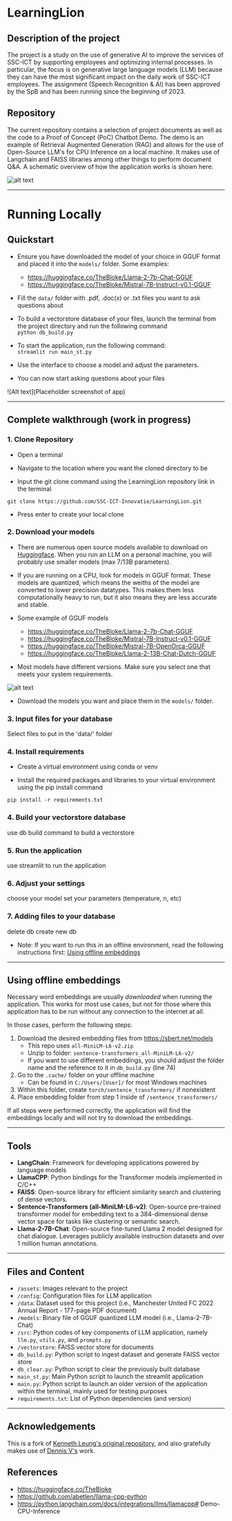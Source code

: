 # LearningLion

## Description of the project
The project is a study on the use of generative AI to improve the services of SSC-ICT by supporting employees and optimizing internal processes. In particular, the focus is on generative large language models (LLM) because they can have the most significant impact on the daily work of SSC-ICT employees. The assignment (Speech Recognition & AI) has been approved by the SpB and has been running since the beginning of 2023. 

## Repository
The current repository contains a selection of project documents as well as the code to a Proof of Concept (PoC) Chatbot Demo. The demo is an example of Retrieval Augmented Generation (RAG) and allows for the use of Open-Source LLM's for CPU Inference on a local machine. It makes use of Langchain and FAISS libraries among other things to perform document Q&A. A schematic overview of how the application works is shown here: 

![alt text](https://github.com/SSC-ICT-Innovatie/LearningLion/blob/main/project_docs/images/AI%20Demo%20arch.png)
___
# Running Locally
## Quickstart

- Ensure you have downloaded the model of your choice in GGUF format and placed it into the `models/` folder. Some examples:
    - https://huggingface.co/TheBloke/Llama-2-7b-Chat-GGUF
    - https://huggingface.co/TheBloke/Mistral-7B-Instruct-v0.1-GGUF

- Fill the `data/` folder with .pdf, .doc(x) or .txt files you want to ask questions about

- To build a vectorstore database of your files, launch the terminal from the project directory and run the following command <br>
`python db_build.py`

- To start the application, run the following command: <br>
`streamlit run main_st.py`

- Use the interface to choose a model and adjust the parameters.

- You can now start asking questions about your files

![Alt text](Placeholder screenshot of app)
___
## Complete walkthrough (work in progress)
### 1. Clone Repository
- Open a terminal

- Navigate to the location where you want the cloned directory to be

- Input the git clone command using the LearningLion repository link in the terminal
```
git clone https://github.com/SSC-ICT-Innovatie/LearningLion.git
```

- Press enter to create your local clone

### 2. Download your models
- There are numerous open source models available to download on [Huggingface](https://huggingface.co/spaces/HuggingFaceH4/open_llm_leaderboard). When you run an LLM on a personal machine, you will probably use smaller models (max 7/13B parameters).

- If you are running on a CPU, look for models in GGUF format. These models are quantized, which means the weiths of the model are converted to lower precision datatypes. This makes them less computationally heavy to run, but it also means they are less accurate and stable.

- Some example of GGUF models
    - https://huggingface.co/TheBloke/Llama-2-7b-Chat-GGUF
    - https://huggingface.co/TheBloke/Mistral-7B-Instruct-v0.1-GGUF
    - https://huggingface.co/TheBloke/Mistral-7B-OpenOrca-GGUF
    - https://huggingface.co/TheBloke/Llama-2-13B-Chat-Dutch-GGUF

- Most models have different versions. Make sure you select one that meets your system requirements.

![alt text](https://github.com/SSC-ICT-Innovatie/LearningLion/blob/main/project_docs/images/model%20quantization%20screenshot.png)

- Download the models you want and place them in the `models/` folder.

### 3. Input files for your database
Select files to put in the 'data/' folder

### 4. Install requirements
- Create a virtual environment using conda or venv

- Install the required packages and libraries to your virtual environment using the pip install command

```
pip install -r requirements.txt
```

### 4. Build your vectorstore database
use db build command to build a vectorstore

### 5. Run the application
use streamlit to run the application

### 6. Adjust your settings
choose your model
set your parameters (temperature, n, etc)

### 7. Adding files to your database
delete db
create new db


- Note: If you want to run this in an offline environment, read the following instructions first: [Using offline embeddings](#using-offline-embeddings)

___
## Using offline embeddings
Necessary word embeddings are usually *downloaded* when running the application. This works for most use cases, but not for those where this application has to be run without any connection to the internet at all.

In those cases, perform the following steps:
1.  Download the desired embedding files from https://sbert.net/models
    - This repo uses `all-MiniLM-L6-v2.zip`
    - Unzip to folder: `sentence-transformers_all-MiniLM-L6-v2/`
    - If you want to use different embeddings, you should adjust the folder name and the reference to it in `db_build.py` (line 74)
2. Go to the `.cache/` folder on your offline machine
    - Can be found in `C:/Users/[User]/` for most Windows machines
3. Within this folder, create `torch/sentence_transformers/` if nonexistent
4. Place embedding folder from step 1 inside of `/sentence_transformers/`

If all steps were performed correctly, the application will find the embeddings locally and will not try to download the embeddings.
___
## Tools
- **LangChain**: Framework for developing applications powered by language models
- **LlamaCPP**: Python bindings for the Transformer models implemented in C/C++
- **FAISS**: Open-source library for efficient similarity search and clustering of dense vectors.
- **Sentence-Transformers (all-MiniLM-L6-v2)**: Open-source pre-trained transformer model for embedding text to a 384-dimensional dense vector space for tasks like clustering or semantic search.
- **Llama-2-7B-Chat**: Open-source fine-tuned Llama 2 model designed for chat dialogue. Leverages publicly available instruction datasets and over 1 million human annotations. 

___
## Files and Content
- `/assets`: Images relevant to the project
- `/config`: Configuration files for LLM application
- `/data`: Dataset used for this project (i.e., Manchester United FC 2022 Annual Report - 177-page PDF document)
- `/models`: Binary file of GGUF quantized LLM model (i.e., Llama-2-7B-Chat) 
- `/src`: Python codes of key components of LLM application, namely `llm.py`, `utils.py`, and `prompts.py`
- `/vectorstore`: FAISS vector store for documents
- `db_build.py`: Python script to ingest dataset and generate FAISS vector store
- `db_clear.py`: Python script to clear the previously built database
- `main_st.py`: Main Python script to launch the streamlit application 
- `main.py`: Python script to launch an older version of the application within the terminal, mainly used for testing purposes
- `requirements.txt`: List of Python dependencies (and version)
___
## Acknowledgements
This is a fork of [Kenneth Leung's original repository](https://github.com/kennethleungty/Llama-2-Open-Source-LLM-CPU-Inference/tree/main), and also gratefully makes use of [Dennis V's](https://github.com/Vlassie/Llama-2-CPU-Inference) work. 

## References
- https://huggingface.co/TheBloke
- https://github.com/abetlen/llama-cpp-python
- https://python.langchain.com/docs/integrations/llms/llamacpp# Demo-CPU-Inference
